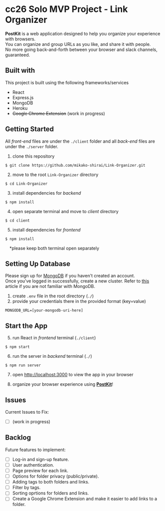 # cc26 Solo MVP Project - Link Organizer
  
**PostKit** is a web application designed to help you organize your experience with browsers.  
You can organize and group URLs as you like, and share it with people.   
No more going back-and-forth between your browser and slack channels, guaranteed.  
  
  
## Built with  
This project is built using the following frameworks/services  
- React  
- Express.js  
- MongoDB  
- Heroku  
- ~~Google Chrome Extension~~ (work in progress)  
  

## Getting Started  
All _front-end_ files are under the `./client` folder and all _back-end_ files are under the `./server` folder.  
  
1. clone this repository  
```
$ git clone https://github.com/mikako-shirai/Link-Organizer.git
```  
2. move to the root `Link-Organizer` directory  
```
$ cd Link-Organizer
```  
3. install dependencies for _backend_  
```
$ npm install
```  
4. open separate terminal and move to _client_ directory  
```
$ cd client
```  
5. install dependencies for _frontend_  
```
$ npm install
```  
&ensp;&ensp;*please keep both terminal open separately  
  
  
## Setting Up Database  
Please sign up for [MongoDB](https://www.mongodb.com/) if you haven't created an account.  
Once you’ve logged in successfully, create a new cluster. Refer to [this](https://medium.com/featurepreneur/working-mongodb-5ae6a9d53462) article if you are not familiar with MongoDB.    
  
1. create `.env` file in the root directory (`./`)  
2. provide your credentials there in the provided format (key=value)
```
MONGODB_URL=[your-mongodb-uri-here]
```  
  
  
## Start the App  
5. run React in _frontend_ terminal (`./client`)  
```
$ npm start
```  
6. run the server in _backend_ terminal (`./`)  
```
$ npm run server
```  
7. open [http://localhost:3000](http://localhost:3000) to view the app in your browser
  
8. organize your browser experience using **[PostKit](https://postkit.herokuapp.com/)**!  
  
  
## Issues  
Current Issues to Fix:  
- [ ] (work in progress)
  
  
## Backlog  
Future features to implement:  
- [ ] Log-in and sign-up feature.
- [ ] User authentication.
- [ ] Page preview for each link.
- [ ] Options for folder privacy (public/private).
- [ ] Adding tags to both folders and links.
- [ ] Filter by tags.
- [ ] Sorting oprtions for folders and links.
- [ ] Create a Google Chrome Extension and make it easier to add links to a folder.
